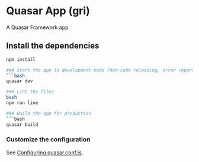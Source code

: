 # Quasar App (gri)

A Quasar Framework app

## Install the dependencies
```bash
npm install

### Start the app in development mode (hot-code reloading, error reporting, etc.)
```bash
quasar dev

### Lint the files
bash
npm run line

### Build the app for production
```bash
quasar build
```

### Customize the configuration
See [Configuring quasar.conf.js](https://v2.quasar.dev/quasar-cli/quasar-conf-js).
